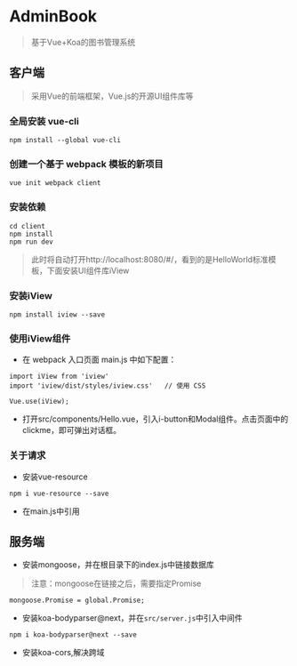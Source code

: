 # AdminBook
> 基于Vue+Koa的图书管理系统

## 客户端
> 采用Vue的前端框架，Vue.js的开源UI组件库等

### 全局安装 vue-cli

```
npm install --global vue-cli
```

### 创建一个基于 webpack 模板的新项目

```
vue init webpack client
```

### 安装依赖

```
cd client
npm install
npm run dev
```

> 此时将自动打开http://localhost:8080/#/，看到的是HelloWorld标准模板，下面安装UI组件库iView

### 安装iView

```
npm install iview --save
```

### 使用iView组件

+ 在 webpack 入口页面 main.js 中如下配置：

```
import iView from 'iview'
import 'iview/dist/styles/iview.css'   // 使用 CSS

Vue.use(iView);
```

+ 打开src/components/Hello.vue，引入i-button和Modal组件。点击页面中的clickme，即可弹出对话框。

### 关于请求

+ 安装vue-resource

```
npm i vue-resource --save
```

+ 在main.js中引用

## 服务端

+ 安装mongoose，并在根目录下的index.js中链接数据库

> 注意：mongoose在链接之后，需要指定Promise

```
mongoose.Promise = global.Promise;
```

+ 安装koa-bodyparser@next，并在`src/server.js`中引入中间件
```
npm i koa-bodyparser@next --save
```

+ 安装koa-cors,解决跨域

